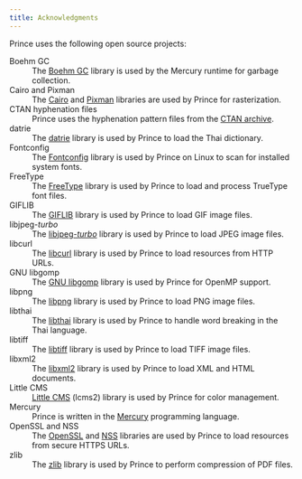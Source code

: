 ```yaml
---
title: Acknowledgments
---
```


Prince uses the following open source projects:

<dl>

<dt id="boehmgc">Boehm GC</dt>
<dd>
The <a href="https://www.hboehm.info/gc/">Boehm GC</a>
library is used by the Mercury runtime for garbage collection.
</dd>

<dt id="cairo-pixman">Cairo and Pixman</dt>
<dd>
The <a href="https://www.cairographics.org/">Cairo</a>
and <a href="http://www.pixman.org/">Pixman</a>
libraries are used by Prince for rasterization.
</dd>

<dt id="ctan-hyph">CTAN hyphenation files</dt>
<dd>
Prince uses the
hyphenation pattern files from the
<a href="http://tug.ctan.org/tex-archive/language/hyph-utf8/tex/generic/hyph-utf8/patterns/txt/">CTAN archive</a>.
</dd>

<dt id="datrie">datrie</dt>
<dd>
The <a href="https://linux.thai.net/projects/datrie">datrie</a>
library is used by Prince to load the Thai dictionary.
</dd>

<dt id="fontconfig">Fontconfig</dt>
<dd>
The <a href="http://www.fontconfig.org/">Fontconfig</a>
library is used by Prince on Linux to scan for installed system fonts.
</dd>

<dt id="freetype">FreeType</dt>
<dd>
The <a href="https://freetype.org/">FreeType</a>
library is used by Prince to load and process TrueType font files.
</dd>

<dt id="giflib">GIFLIB</dt>
<dd>
The <a href="http://giflib.sourceforge.net/">GIFLIB</a>
library is used by Prince to load GIF image files.
</dd>

<dt id="jpeglib">libjpeg<i>-turbo</i></dt>
<dd>
The <a href="https://libjpeg-turbo.org/">libjpeg<i>-turbo</i></a>
library is used by Prince to load JPEG image files.
</dd>

<dt id="libcurl">libcurl</dt>
<dd>
The <a href="http://curl.se/">libcurl</a>
library is used by Prince to load resources from HTTP URLs.
</dd>

<dt id="libgomp">GNU libgomp</dt>
<dd>
The <a href="https://gcc.gnu.org/onlinedocs/libgomp/">GNU libgomp</a>
library is used by Prince for OpenMP support.
</dd>

<dt id="libpng">libpng</dt>
<dd>
The <a href="http://libpng.org/pub/png/libpng.html">libpng</a>
library is used by Prince to load PNG image files.
</dd>

<dt id="libthai">libthai</dt>
<dd>
The <a href="https://linux.thai.net/projects/libthai">libthai</a>
library is used by Prince to handle word breaking in the Thai language.
</dd>

<dt id="libtiff">libtiff</dt>
<dd>
The <a href="http://www.libtiff.org/">libtiff</a>
library is used by Prince to load TIFF image files.
</dd>

<dt id="libxml2">libxml2</dt>
<dd>
The <a href="http://xmlsoft.org/">libxml2</a>
library is used by Prince to load XML and HTML documents.
</dd>

<dt id="littlecms">Little CMS</dt>
<dd>
<a href="https://www.littlecms.com/">Little CMS</a> (lcms2)
library is used by Prince for color management.
</dd>

<dt id="mercury">Mercury</dt>
<dd>
Prince is written in the
<a href="http://mercurylang.org">Mercury</a>
programming language.
</dd>

<dt id="openssl-nss">OpenSSL and NSS</dt>
<dd>
The <a href="https://www.openssl.org/">OpenSSL</a> and
<a href="https://developer.mozilla.org/en-US/docs/Mozilla/Projects/NSS">NSS</a>
libraries are used by Prince to load resources from secure HTTPS URLs.
</dd>

<dt id="zlib">zlib</dt>
<dd>
The <a href="http://www.zlib.net/">zlib</a>
library is used by Prince to perform compression of PDF files.
</dd>

</dl>
